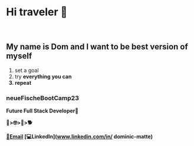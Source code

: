 # Hi traveler 👋
<br>

## My name is Dom and I want to be best version of myself

<ol>
<li> set a goal </li>
<li> try <strong>everything<strong> you can</li>
<li> repeat </li>
</ol>
 
 ### neueFischeBootCamp23
  
<p _italicized text_> Future Full Stack Developer🙏 </p> 


💾>🤓>🌲>🐕


[📮Email](mattedominic@gmx.de) 
  [💻LinkedIn](www.linkedin.com/in/
dominic-matte)
  
